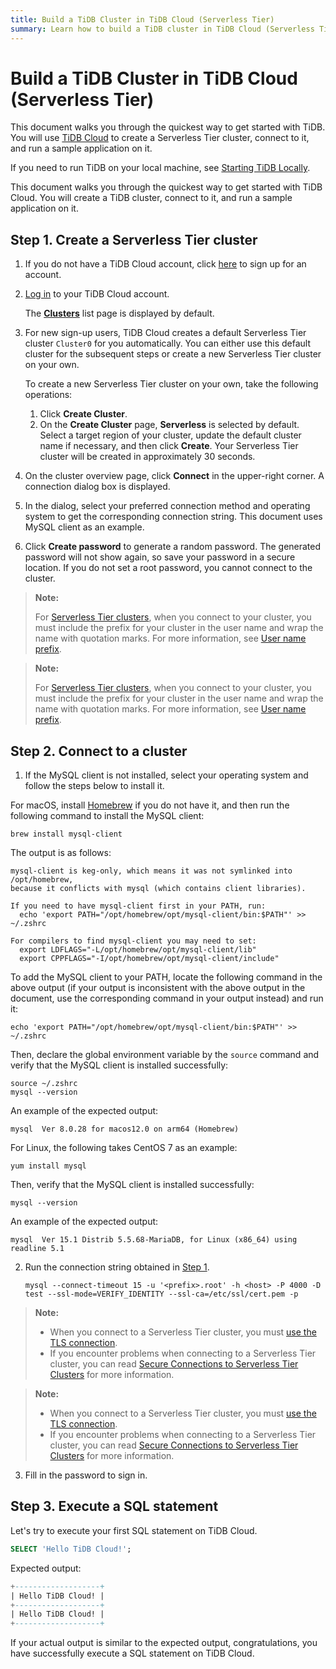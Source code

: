 ```yaml
---
title: Build a TiDB Cluster in TiDB Cloud (Serverless Tier)
summary: Learn how to build a TiDB cluster in TiDB Cloud (Serverless Tier) and connect to a TiDB Cloud cluster.
---
```


<!-- markdownlint-disable MD029 -->

# Build a TiDB Cluster in TiDB Cloud (Serverless Tier)

<CustomContent platform="tidb">

This document walks you through the quickest way to get started with TiDB. You will use [TiDB Cloud](https://en.pingcap.com/tidb-cloud) to create a Serverless Tier cluster, connect to it, and run a sample application on it.

If you need to run TiDB on your local machine, see [Starting TiDB Locally](/quick-start-with-tidb.md).

</CustomContent>

<CustomContent platform="tidb-cloud">

This document walks you through the quickest way to get started with TiDB Cloud. You will create a TiDB cluster, connect to it, and run a sample application on it.

</CustomContent>

## Step 1. Create a Serverless Tier cluster

1. If you do not have a TiDB Cloud account, click [here](https://tidbcloud.com/free-trial) to sign up for an account.

2. [Log in](https://tidbcloud.com/) to your TiDB Cloud account.

    The [**Clusters**](https://tidbcloud.com/console/clusters) list page is displayed by default.

3. For new sign-up users, TiDB Cloud creates a default Serverless Tier cluster `Cluster0` for you automatically. You can either use this default cluster for the subsequent steps or create a new Serverless Tier cluster on your own.

    To create a new Serverless Tier cluster on your own, take the following operations:

    1. Click **Create Cluster**.
    2. On the **Create Cluster** page, **Serverless** is selected by default. Select a target region of your cluster, update the default cluster name if necessary, and then click **Create**. Your Serverless Tier cluster will be created in approximately 30 seconds.

4. On the cluster overview page, click **Connect** in the upper-right corner. A connection dialog box is displayed.

5. In the dialog, select your preferred connection method and operating system to get the corresponding connection string. This document uses MySQL client as an example.

6. Click **Create password** to generate a random password. The generated password will not show again, so save your password in a secure location. If you do not set a root password, you cannot connect to the cluster.

<CustomContent platform="tidb">

> **Note:**
>
> For [Serverless Tier clusters](https://docs.pingcap.com/tidbcloud/select-cluster-tier#serverless-tier), when you connect to your cluster, you must include the prefix for your cluster in the user name and wrap the name with quotation marks. For more information, see [User name prefix](https://docs.pingcap.com/tidbcloud/select-cluster-tier#user-name-prefix).

</CustomContent>

<CustomContent platform="tidb-cloud">

> **Note:**
>
> For [Serverless Tier clusters](/tidb-cloud/select-cluster-tier.md#serverless-tier-beta), when you connect to your cluster, you must include the prefix for your cluster in the user name and wrap the name with quotation marks. For more information, see [User name prefix](/tidb-cloud/select-cluster-tier.md#user-name-prefix).

</CustomContent>

## Step 2. Connect to a cluster

1. If the MySQL client is not installed, select your operating system and follow the steps below to install it.

<SimpleTab>

<div label="macOS">

For macOS, install [Homebrew](https://brew.sh/index) if you do not have it, and then run the following command to install the MySQL client:

```shell
brew install mysql-client
```

The output is as follows:

```
mysql-client is keg-only, which means it was not symlinked into /opt/homebrew,
because it conflicts with mysql (which contains client libraries).

If you need to have mysql-client first in your PATH, run:
  echo 'export PATH="/opt/homebrew/opt/mysql-client/bin:$PATH"' >> ~/.zshrc

For compilers to find mysql-client you may need to set:
  export LDFLAGS="-L/opt/homebrew/opt/mysql-client/lib"
  export CPPFLAGS="-I/opt/homebrew/opt/mysql-client/include"
```

To add the MySQL client to your PATH, locate the following command in the above output (if your output is inconsistent with the above output in the document, use the corresponding command in your output instead) and run it:

```shell
echo 'export PATH="/opt/homebrew/opt/mysql-client/bin:$PATH"' >> ~/.zshrc
```

Then, declare the global environment variable by the `source` command and verify that the MySQL client is installed successfully:

```shell
source ~/.zshrc
mysql --version
```

An example of the expected output:

```
mysql  Ver 8.0.28 for macos12.0 on arm64 (Homebrew)
```

</div>

<div label="Linux">

For Linux, the following takes CentOS 7 as an example:

```shell
yum install mysql
```

Then, verify that the MySQL client is installed successfully:

```shell
mysql --version
```

An example of the expected output:

```
mysql  Ver 15.1 Distrib 5.5.68-MariaDB, for Linux (x86_64) using readline 5.1
```

</div>

</SimpleTab>

2. Run the connection string obtained in [Step 1](#step-1-create-a-serverless-tier-cluster).

    
    ```shell
    mysql --connect-timeout 15 -u '<prefix>.root' -h <host> -P 4000 -D test --ssl-mode=VERIFY_IDENTITY --ssl-ca=/etc/ssl/cert.pem -p
    ```

<CustomContent platform="tidb">

> **Note:**
>
> - When you connect to a Serverless Tier cluster, you must [use the TLS connection](https://docs.pingcap.com/tidbcloud/secure-connections-to-serverless-tier-clusters).
> - If you encounter problems when connecting to a Serverless Tier cluster, you can read [Secure Connections to Serverless Tier Clusters](https://docs.pingcap.com/tidbcloud/secure-connections-to-serverless-tier-clusters) for more information.

</CustomContent>

<CustomContent platform="tidb-cloud">

> **Note:**
>
> - When you connect to a Serverless Tier cluster, you must [use the TLS connection](/tidb-cloud/secure-connections-to-serverless-tier-clusters.md).
> - If you encounter problems when connecting to a Serverless Tier cluster, you can read [Secure Connections to Serverless Tier Clusters](/tidb-cloud/secure-connections-to-serverless-tier-clusters.md) for more information.

</CustomContent>

3. Fill in the password to sign in.

## Step 3. Execute a SQL statement

Let's try to execute your first SQL statement on TiDB Cloud.

```sql
SELECT 'Hello TiDB Cloud!';
```

Expected output:

```sql
+-------------------+
| Hello TiDB Cloud! |
+-------------------+
| Hello TiDB Cloud! |
+-------------------+
```

If your actual output is similar to the expected output, congratulations, you have successfully execute a SQL statement on TiDB Cloud.
